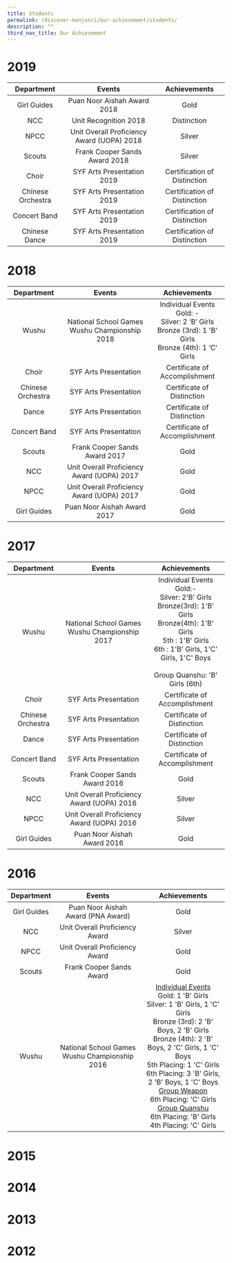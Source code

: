 ```yaml
---
title: Students
permalink: /discover-manjusri/our-achievement/students/
description: ""
third_nav_title: Our Achievement
---
```

# 2019

|     Department     | Events      |     Achievements         |
|:------------------:|:-------------:|:-----------:|
|     Girl Guides    |         Puan Noor Aishah Award 2018         |              Gold             |
|         NCC        |            Unit Recognition 2018            |          Distinction          |
|         NPCC       | Unit Overall Proficiency Award (UOPA) 2018  |             Silver            |
|       Scouts       |        Frank Cooper Sands Award 2018        |             Silver            |
|        Choir       |          SYF Arts Presentation 2019         | Certification of Distinction  |
| Chinese Orchestra  |         SYF Arts Presentation 2019          | Certification of Distinction  |
|    Concert Band    |         SYF Arts Presentation 2019          | Certification of Distinction  |
|   Chinese Dance    |         SYF Arts Presentation 2019          | Certification of Distinction  |


# 2018

|     Department     |     Events     |    Achievements    |
|:-------:|:-------------:|:--------------------:|
|        Wushu       | National School Games Wushu Championship 2018 | Individual Events<br>Gold: - <br>Silver: 2 ‘B’ Girls <br>Bronze (3rd): 1 'B' Girls <br>Bronze (4th): 1 ‘C’ Girls<br> |
|        Choir       |             SYF Arts Presentation             |                                             Certificate of Accomplishment                                            |
| Chinese Orchestra  | SYF Arts Presentation                         | Certificate of Distinction                                                                                           |
|        Dance       | SYF Arts Presentation                         | Certificate of Distinction                                                                                           |
| Concert Band       | SYF Arts Presentation                         | Certificate of Accomplishment                                                                                        |
|        Scouts      | Frank Cooper Sands Award 2017                 | Gold                                                                                                                 |
| NCC                | Unit Overall Proficiency Award (UOPA) 2017    | Gold                                                                                                                 |
| NPCC               | Unit Overall Proficiency Award (UOPA) 2017    | Gold                                                                                                                 |
|     Girl Guides    |           Puan Noor Aishah Award 2017         | Gold                                                                                                                 |

# 2017

|      Department     |                     Events                    |                                                                                                 Achievements                                                                                                 |
|:-------------------:|:---------------------------------------------:|:------------------------------------------------------------------------------------------------------------------------------------------------------------------------------------------------------------:|
|        Wushu        | National School Games Wushu Championship 2017 | Individual Events<br>Gold:-<br>Silver: 2'B' Girls<br>Bronze(3rd): 1'B' Girls<br>Bronze(4th): 1'B' Girls<br>5th : 1'B' Girls<br>6th : 1'B' Girls, 1'C' Girls, 1'C' Boys<br><br>Group Quanshu: 'B' Girls (6th) |
|        Choir        |             SYF Arts Presentation             |                                                                                        Certificate of Accomplishment                                                                                         |
| Chinese Orchestra   |             SYF Arts Presentation             |                                                                                          Certificate of Distinction                                                                                          |
|       Dance         |             SYF Arts Presentation             |                                                                                          Certificate of Distinction                                                                                          |
|     Concert Band    |              SYF Arts Presentation            |                                                                                        Certificate of Accomplishment                                                                                         |
|       Scouts        |         Frank Cooper Sands Award 2016         |                                                                                                     Gold                                                                                                     |
|         NCC         |  Unit Overall Proficiency Award (UOPA) 2016   |                                                                                                    Silver                                                                                                    |
|        NPCC         |  Unit Overall Proficiency Award (UOPA) 2016   |                                                                                                    Silver                                                                                                    |
|     Girl Guides     |          Puan Noor Aishah Award 2016          |                                                                                                     Gold                                                                                                     |

# 2016

|  Department |       Events            |     Achievements     |
|:-----------:|:-----------:|:----------:|
| Girl Guides | Puan Noor Aishah Award (PNA Award)                                     |                Gold               |
|     NCC     |                     Unit Overall Proficiency Award                     |                                                                                                                                                                                  Silver                                                                                                                                                                                 |
|     NPCC    |                     Unit Overall Proficiency Award                     |                                                                             Gold                                                                                                                                                                                  |
|    Scouts   |          Frank Cooper Sands Award                        |       Gold                                                                              |
|    Wushu    |              National School Games Wushu Championship 2016             | <u>Individual Events</u><br>Gold: 1 'B' Girls<br>Silver: 1 'B' Girls, 1 'C' Girls<br>Bronze (3rd): 2 'B' Boys, 2 'B' Girls<br>Bronze (4th): 2 'B' Boys, 2 'C' Girls, 1 'C' Boys<br>5th Placing: 1 'C' Girls<br>6th Placing: 3 'B' Girls, 2 'B' Boys, 1 'C' Boys<br><u>Group Weapon</u><br>6th Placing: 'C' Girls<br><u>Group Quanshu</u><br>6th Placing: 'B' Girls<br>4th Placing: 'C' Girls |

# 2015




# 2014



# 2013





# 2012